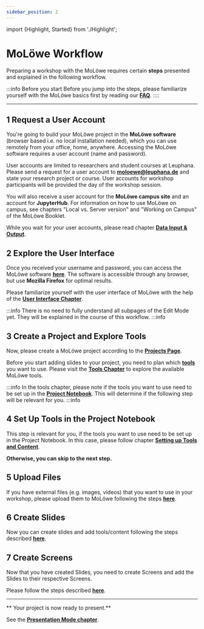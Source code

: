 ```yaml
---
sidebar_position: 2
---
```


import {Highlight, Started} from './Highlight';

# MoLöwe Workflow

Preparing a workshop with the MoLöwe requires certain **steps** presented and explained in the following workflow.

:::info Before you start
Before you jump into the steps, please familiarize yourself with the MoLöwe basics first by
reading our <a href="https://moloewe-leuphana.github.io/faq">**FAQ**</a>.
::::

---

## <Highlight> 1 Request a User Account </Highlight>

You're going to build your MoLöwe project in the **MoLöwe software** (browser based i.e. no local installation needed),
which you can use remotely from your office, home, anywhere.
Accessing the MoLöwe software requires a user account (name and password).

User accounts are limited to researchers and student courses at Leuphana.
Please send a request for a user account to **moloewe@leuphana.de** and state your research project or course.
User accounts for workshop participants will be provided the day of the workshop session.

You will also receive a user account for the **MoLöwe campus site** and an account for **JupyterHub**.
For information on how to use MoLöwe on campus, see chapters "Local vs. Server version" and "Working on Campus" of the MoLöwe Booklet.

While you wait for your user accounts, please read chapter [**Data Input & Output**](input_output.md).

## <Highlight> 2 Explore the User Interface </Highlight>

Once you received your username and password, you can access the MoLöwe software [**here**](https://moloewe.leuphana.de/login).
The software is accessible through any browser, but use **Mozilla Firefox** for optimal results.

Please familiarize yourself with the user interface of MoLöwe with the help of the [**User Interface Chapter**](user-interface.md).

:::info
There is no need to fully understand all subpages of the Edit Mode yet. They will be explained in the course of this workflow.
:::info

## <Highlight> 3 Create a Project and Explore Tools</Highlight>

Now, please create a MoLöwe project according to the [**Projects Page**](docs/edit-mode/01_projects.md).

Before you start adding slides to your project, you need to plan which [**tools**](glossary.md#tools) you want to use.
Please visit the [**Tools Chapter**](docs/moloewe-tools/00_overview.md) to explore the available MoLöwe tools.

:::info
In the tools chapter, please note if the tools you want to use need to be set up in the
[**Project Notebook**](glossary.md#project-notebook).
This will determine if the following step will be relevant for you.
:::info

## <Highlight> 4 Set Up Tools in the Project Notebook </Highlight>

This step is relevant for you, if the tools you want to use need to be set up in the Project Notebook.
In this case, please follow chapter [**Setting up Tools and Content**](docs/project_notebook/setting_up_tools.md).

**Otherwise, you can skip to the next step.**

## <Highlight> 5 Upload Files </Highlight>

If you have external files (e.g. images, videos) that you want to use in your workshop, please upload them to MoLöwe
following the steps [**here**](docs/edit-mode/03_files.md).

## <Highlight> 6 Create Slides </Highlight>

Now you can create slides and add tools/content following the steps described
[**here**](docs/edit-mode/05_slides.md).

## <Highlight> 7 Create Screens </Highlight>

Now that you have created Slides, you need to create Screens and add the Slides to their respective Screens.

Please follow the steps described [**here**](docs/edit-mode/06_screens.md).

---

** Your project is now ready to present.**

See the [**Presentation Mode chapter**](docs/user-interface.md#4-presentation-mode).